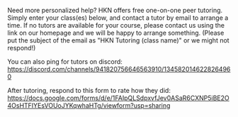 Need more personalized help? HKN offers free one-on-one peer tutoring. Simply enter your class(es) below, and contact a tutor by email to arrange a time. If no tutors are available for your course, please contact us using the link on our homepage and we will be happy to arrange something. (Please put the subject of the email as "HKN Tutoring (class name)" or we might not respond!)

You can also ping for tutors on discord: https://discord.com/channels/941820756646563910/1345820146228264960

After tutoring, respond to this form to rate how they did: https://docs.google.com/forms/d/e/1FAIpQLSdpxvfJev0ASaR6CXNP5iBE2O4OsHTFIYEsVOUoJYKqwhaHTg/viewform?usp=sharing 
